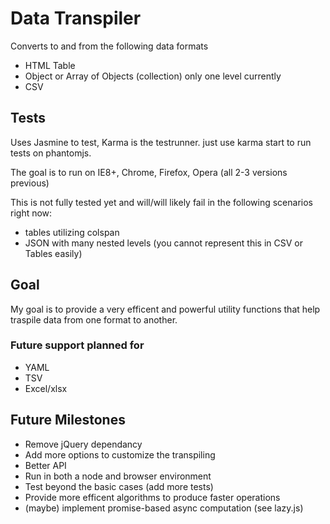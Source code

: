 Data Transpiler
===========================

Converts to and from the following data formats

- HTML Table
- Object or Array of Objects (collection) only one level currently
- CSV

Tests
---------------------

Uses Jasmine to test, Karma is the testrunner. just use karma start to run tests on phantomjs. 

The goal is to run on IE8+, Chrome, Firefox, Opera (all 2-3 versions previous)

This is not fully tested yet and will/will likely fail in the following scenarios right now:

- tables utilizing colspan
- JSON with many nested levels (you cannot represent this in CSV or Tables easily)

Goal
---------------------------

My goal is to provide a very efficent and powerful utility functions that help traspile data from one format to another.

### Future support planned for

- YAML
- TSV
- Excel/xlsx

Future Milestones
------------------------

- Remove jQuery dependancy
- Add more options to customize the transpiling
- Better API
- Run in both a node and browser environment
- Test beyond the basic cases (add more tests)
- Provide more efficent algorithms to produce faster operations
- (maybe) implement promise-based async computation (see lazy.js)
